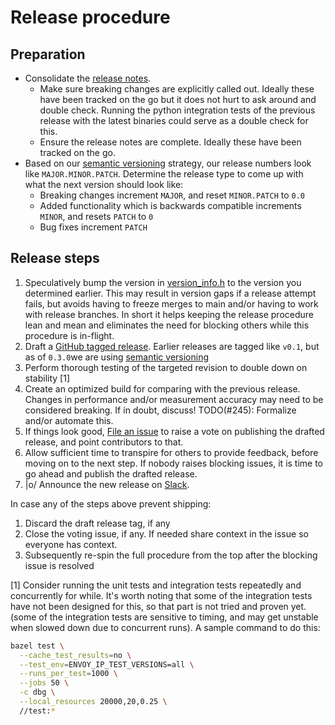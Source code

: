 # Release procedure

## Preparation

- Consolidate the [release notes](docs/root/version_history.md).
  - Make sure breaking changes are explicitly called out.
    Ideally these have been tracked on the go but it does not hurt to ask around and double
    check. Running the python integration tests of the previous release with the latest binaries could serve as a double check for this.
  - Ensure the release notes are complete. Ideally these have been tracked on the go.
- Based on our [semantic versioning](https://semver.org/spec/v2.0.0.html) strategy, our release numbers look like `MAJOR.MINOR.PATCH`. Determine the release type to come up with what the next version should look like:
  - Breaking changes increment `MAJOR`, and reset `MINOR.PATCH` to `0.0`
  - Added functionality which is backwards compatible increments `MINOR`, and resets `PATCH` to `0`
  - Bug fixes increment `PATCH`

## Release steps

1. Speculatively bump the version in [version_info.h](source/common/version_info.h) to the version you determined earlier. This may result in version gaps if a release attempt fails, but avoids having to freeze merges to main and/or having to work with release branches. In short it helps keeping the release procedure lean and mean and eliminates the need for blocking others while this procedure is in-flight.
2. Draft a [GitHub tagged release](https://github.com/envoyproxy/nighthawk/releases/new). Earlier releases are tagged like `v0.1`, but as of `0.3.0`we are using [semantic versioning](https://semver.org/spec/v2.0.0.html)
3. Perform thorough testing of the targeted revision to double down on stability [1]
4. Create an optimized build for comparing with the previous release. Changes in performance
  and/or measurement accuracy may need to be considered breaking. If in doubt, discuss!
  TODO(#245): Formalize and/or automate this.
5. If things look good, [File an issue](https://github.com/envoyproxy/nighthawk/issues/new?title=%5BVOTE%5D+Release+v0.x.x&body=Release+v0.x.x%20is%20ready%20for%20review.%20Please%20take%20a%20look%20and%20vote!!) to raise a vote on publishing the drafted release, and point contributors to that.
6. Allow sufficient time to transpire for others to provide feedback, before moving on to the next step. If nobody raises blocking issues, it is time to go ahead and publish the drafted release.
7. |o/ Announce the new release on [Slack](https://envoyproxy.slack.com/archives/CDX3CGTT9).

In case any of the steps above prevent shipping:

1. Discard the draft release tag, if any
2. Close the voting issue, if any. If needed share context in the issue so everyone has context.
3. Subsequently re-spin the full procedure from the top after the blocking issue is resolved

[1] Consider running the unit tests and integration tests repeatedly and concurrently for while.
It's worth noting that some of the integration tests have not been designed for this, so that part
is not tried and proven yet. (some of the integration tests are sensitive to timing, and may get
unstable when slowed down due to concurrent runs). A sample command to do this:

```bash
bazel test \
  --cache_test_results=no \
  --test_env=ENVOY_IP_TEST_VERSIONS=all \
  --runs_per_test=1000 \
  --jobs 50 \
  -c dbg \
  --local_resources 20000,20,0.25 \
  //test:*
```
